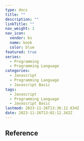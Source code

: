 ```yaml
---
type: docs
title: ""
description: ""
linkTitle: ""
nav_weight: 1
nav_icon:
  vendor: bs
  name: book
  color: blue
featured: true
series:
  - Programming
  - Programming Language
categories:
  - Javascript
  - Programming Language
  - Javascript Basic
tags:
  - Javascript
  - Programming Language
  - Javascript Basic
lastmod: 2023-11-26T13:36:12.634Z
date: 2023-11-26T13:02:12.342Z
---
```


## Reference
